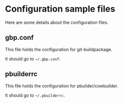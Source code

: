 Configuration sample files
==========================

Here are some details about the configuration files.

gbp.conf
--------

This file holds the configuration for git-buildpackage.

It should go to `~/.gbp.conf`.

pbuilderrc
----------

This file holds the configuration for pbuilder/cowbuilder.

It should go to `~/.pbuilderrc`.
